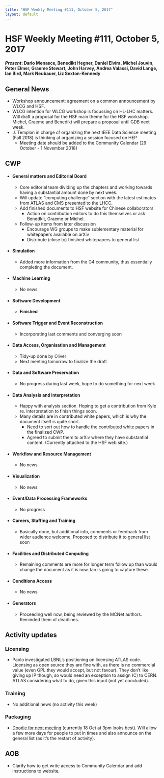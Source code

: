 ```yaml
---
title: "HSF Weekly Meeting #111, October 5, 2017"
layout: default
---
```


# HSF Weekly Meeting #111, October 5, 2017

#### *Present*: Dario Menasce, Benedikt Hegner, Daniel Elvira, Michel Jouvin, Peter Elmer, Graeme Stewart, John Harvey, Andrea Valassi, David Lange, Ian Bird, Mark Neubauer, Liz Sexton-Kennedy

## General News

- Workshop announcement: agreement on a common announcement by WLCG and HSF.
- WLCG intention for WLCG workshop is focussing on HL-LHC matters. Will draft a proposal for the HSF main theme for the HSF workshop. Michel, Graeme and Benedikt will prepare a proposal until GDB next week.
- J. Templon in charge of organizing the next IEEE Data Science meeting (Fall 2018) is thinking at organizing a session focused on HEP
  - Meeting date should be added to the Community Calendar (29 October - 1 November 2018)


## CWP

-   #### General matters and Editorial Board
    - Core editorial team dividing up the chapters and working towards having a substantial amount done by next week. 
    - Will update “computing challenge” section with the latest estimates from ATLAS and CMS presented to the LHCC.
    - Add finished documents to HSF website for Chinese collaborators
      - Action on contribution editors to do this themselves or ask Benedkit, Graeme or Michel.
    - Follow-up items from later discussion
      - Encourage WG groups to make sublementary material for whitepapers available on arXiv
      - Distribute (close to) finished whitepapers to general list


-   #### Simulation
    - Added more information from the G4 community, thus essentially completing the document.

-   #### Machine Learning
    - No news

-   #### Software Development
    - **Finished**

-   #### Software Trigger and Event Reconstruction
    - Incorporating last comments and converging soon

-   #### Data Access, Organisation and Management
    - Tidy-up done by Oliver
    - Next meeting tomorrow to finalize the draft

-   #### Data and Software Preservation
    - No progress during last week, hope to do something for next week

-   #### Data Analysis and Interpretation
    - Happy with analysis section. Hoping to get a contribution from Kyle re. Interpretation to finish things soon. 
    - Many details are in contributed white papers, which is why the document itself is quite short.
      - Need to sort out how to handle the contributed white papers in the finalized CWP.
      - Agreed to submit them to arXiv where they have substantial content. (Currently attached to the HSF web site.)

-   #### Workflow and Resource Management
    - No news

-   #### Visualization
    - No news

-   #### Event/Data Processing Frameworks
    - No progress

-   #### Careers, Staffing and Training
    - Basically done, but additional info, comments or feedback from wider audience welcome. Proposed to distribute it to general list soon

-   #### Facilities and Distributed Computing
    - Remaining comments are more for longer term follow up than would change the document as it is now. Ian is going to capture these.

-   #### Conditions Access
    - No news

-   #### Generators
    - Proceeding well now, being reviewed by the MCNet authors. Reminded them of deadlines.


## Activity updates

### Licensing
 - Paolo investigated LBNL’s positioning on licensing ATLAS code. Licensing as open source they are fine with, as there is no commercial value (even GPL they would accept, but not favour). They don’t like giving up IP though, so would need an exception to assign (C) to CERN. ATLAS considering what to do, given this input (not yet concluded).

### Training
- No additional news (no activity this week)

### Packaging
- [Doodle for next meeting](http://doodle.com/poll/273b4xf25mquqmn6) (currently 18 Oct at 3pm looks best). Will allow a few more days for people to put in times and also announce on the general list (as it’s the restart of activity).

    
## AOB
- Clarify how to get write access to Community Calendar and add instructions to website.